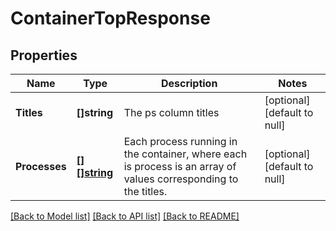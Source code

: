 # ContainerTopResponse

## Properties
Name | Type | Description | Notes
------------ | ------------- | ------------- | -------------
**Titles** | **[]string** | The ps column titles | [optional] [default to null]
**Processes** | [**[][]string**](array.md) | Each process running in the container, where each is process is an array of values corresponding to the titles.  | [optional] [default to null]

[[Back to Model list]](../README.md#documentation-for-models) [[Back to API list]](../README.md#documentation-for-api-endpoints) [[Back to README]](../README.md)


